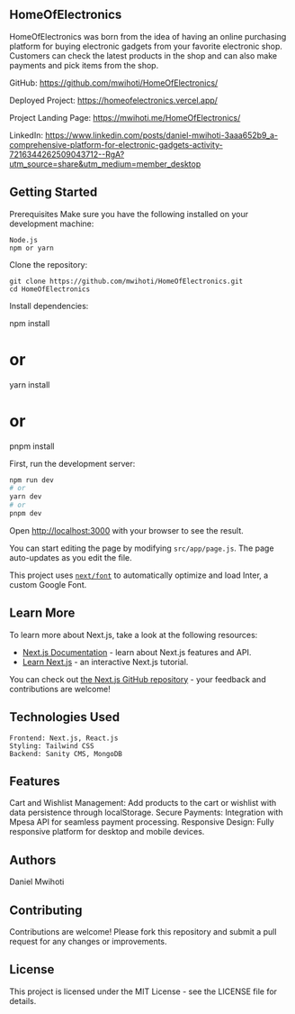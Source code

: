 ## HomeOfElectronics

HomeOfElectronics was born from the idea of having an online purchasing platform for buying electronic gadgets from your favorite electronic shop. Customers can check the latest products in the shop and can also make payments and pick items from the shop.


GitHub: https://github.com/mwihoti/HomeOfElectronics/

Deployed Project: https://homeofelectronics.vercel.app/

Project Landing Page: https://mwihoti.me/HomeOfElectronics/

LinkedIn: https://www.linkedin.com/posts/daniel-mwihoti-3aaa652b9_a-comprehensive-platform-for-electronic-gadgets-activity-7216344262509043712--RgA?utm_source=share&utm_medium=member_desktop

## Getting Started
Prerequisites
Make sure you have the following installed on your development machine:

```
Node.js
npm or yarn
```
Clone the repository:
```
git clone https://github.com/mwihoti/HomeOfElectronics.git
cd HomeOfElectronics
```
Install dependencies:



npm install
# or
yarn install
# or
pnpm install

First, run the development server:
```bash
npm run dev
# or
yarn dev
# or
pnpm dev

```


Open [http://localhost:3000](http://localhost:3000) with your browser to see the result.

You can start editing the page by modifying `src/app/page.js`. The page auto-updates as you edit the file.

This project uses [`next/font`](https://nextjs.org/docs/basic-features/font-optimization) to automatically optimize and load Inter, a custom Google Font.

## Learn More

To learn more about Next.js, take a look at the following resources:

- [Next.js Documentation](https://nextjs.org/docs) - learn about Next.js features and API.
- [Learn Next.js](https://nextjs.org/learn) - an interactive Next.js tutorial.

You can check out [the Next.js GitHub repository](https://github.com/vercel/next.js/) - your feedback and contributions are welcome!
## Technologies Used
```
Frontend: Next.js, React.js
Styling: Tailwind CSS
Backend: Sanity CMS, MongoDB
```
## Features
Cart and Wishlist Management: Add products to the cart or wishlist with data persistence through localStorage.
Secure Payments: Integration with Mpesa API for seamless payment processing.
Responsive Design: Fully responsive platform for desktop and mobile devices.

## Authors
Daniel Mwihoti

## Contributing
Contributions are welcome! Please fork this repository and submit a pull request for any changes or improvements.

## License
This project is licensed under the MIT License - see the LICENSE file for details.



